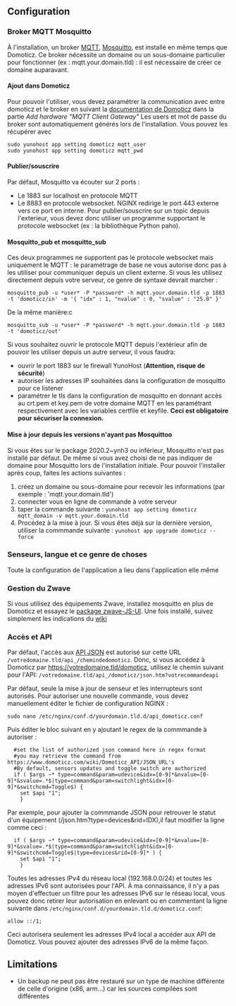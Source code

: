 ## Configuration

### Broker MQTT Mosquitto

À l'installation, un broker [MQTT](https://fr.wikipedia.org/wiki/MQTT), [Mosquitto](https://mosquitto.org/), est installé en même temps que Domoticz.
Ce broker nécessite un domaine ou un sous-domaine particulier pour fonctionner (ex : mqtt.your.domain.tld) : il est nécessaire de créer ce domaine auparavant.

#### Ajout dans Domoticz

Pour pouvoir l'utiliser, vous devez paramétrer la communication avec entre domoticz et le broker en suivant la [documentation de Domoticz](https://www.domoticz.com/wiki/MQTT#Installing_Mosquitto) dans la partie *Add hardware "MQTT Client Gateway"*
Les users et mot de passe du broker sont automatiquement générés lors de l'installation. Vous pouvez les récupérer avec
````
sudo yunohost app setting domoticz mqtt_user
sudo yunohost app setting domoticz mqtt_pwd
````

#### Publier/souscrire

Par défaut, Mosquitto va écouter sur 2 ports :
- Le 1883 sur localhost en protocole MQTT
- Le 8883 en protocole websocket. NGINX redirige le port 443 externe vers ce port en interne.
Pour publier/souscrire sur un topic depuis l'exterieur, vous devez donc utiliser un programme supportant le protocole websocket (ex : la bibliothèque Python paho).

#### Mosquitto_pub et mosquitto_sub

Ces deux programmes ne supportent pas le protocole websocket mais uniquement le MQTT : le paramétrage de base ne vous autorise donc pas à les utiliser pour communiquer depuis un client externe.
Si vous les utilisez directement depuis votre serveur, ce genre de syntaxe devrait marcher :
````
mosquitto_pub -u *user* -P *password* -h mqtt.your.domain.tld -p 1883 -t 'domoticz/in' -m '{ "idx" : 1, "nvalue" : 0, "svalue" : "25.0" }'
````
De la même manière:c
````
mosquitto_sub -u *user* -P *password* -h mqtt.your.domain.tld -p 1883 -t 'domoticz/out'
````
Si vous souhaitez ouvrir le protocole MQTT depuis l'extérieur afin de pouvoir les utiliser depuis un autre serveur, il vous faudra:
- ouvrir le port 1883 sur le firewall YunoHost (**Attention, risque de sécurité**)
- autoriser les adresses IP souhaitées dans la configuration de mosquitto pour ce listener
- paramétrer le tls dans la configuration de mosquitto en donnant accès au crt.pem et key.pem de votre domaine MQTT en les paramétrant respectivement avec les variables certfile et keyfile. **Ceci est obligatoire pour sécuriser la connexion.**




#### Mise à jour depuis les versions n'ayant pas Mosquittoo
Si vous êtes sur le package 2020.2~ynh3 ou inférieur, Mosquitto n'est pas installé par défaut.
De même si vous avez choisi de ne pas indiquer de domaine pour Mosquitto lors de l'installation initiale.
Pour pouvoir l'installer après coup, faites les actions suivantes :
1. créez un domaine ou sous-domaine pour recevoir les informations (par exemple : 'mqtt.your.domain.tld')
2. connecter vous en ligne de commande à votre serveur
3. taper la commande suivante : `yunohost app setting domoticz mqtt_domain -v mqtt.your.domain.tld`
4. Procédez à la mise à jour.
Si vous êtes déjà sur la dernière version, utiliser la commmande suivante : `yunohost app upgrade domoticz --force`


### Senseurs, langue et ce genre de choses
Toute la configuration de l'application a lieu dans l'application elle même

### Gestion du Zwave
Si vous utilisez des équipements Zwave, installez mosquitto en plus de Domoticz et essayez le [package zwave-JS-UI](https://github.com/YunoHost-Apps/zwave-js-ui_ynh).
Une fois installé, suivez simplement les indications du [wiki](https://www.domoticz.com/wiki/Zwave-JS-UI)

### Accès et API
Par défaut, l'accès aux [API JSON](https://www.domoticz.com/wiki/Domoticz_API/JSON_URL's) est autorisé sur cette URL `/votredomaine.tld/api_/chemindedomoticz`.
Donc, si vous accédez à Domoticz par https://votredomaine.tld/domoticz, utilisez le chemin suivant pour l'API: `/votredomaine.tld/api_/domoticz/json.htm?votrecommandeapi`

Par défaut, seule la mise à jour de senseur et les interrupteurs sont autorisés. Pour autoriser une nouvelle commande, vous devez manuellement éditer le fichier de configuration NGINX :
````
sudo nano /etc/nginx/conf.d/yourdomain.tld.d/api_domoticz.conf
````
Puis éditer le bloc suivant en y ajoutant le regex de la commmande à autoriser :
````
  #set the list of authorized json command here in regex format
  #you may retrieve the command from https://www.domoticz.com/wiki/Domoticz_API/JSON_URL's
  #By default, sensors updates and toggle switch are authorized
  if ( $args ~* type=command&param=udevice&idx=[0-9]*&nvalue=[0-9]*&svalue=.*$|type=command&param=switchlight&idx=[0-9]*&switchcmd=Toggle$) {
    set $api "1";
    }
````
Par exemple, pour ajouter la commmande JSON pour retrouver le statut d'un équipement (/json.htm?type=devices&rid=IDX),il faut modifier la ligne comme ceci :
````
  if ( $args ~* type=command&param=udevice&idx=[0-9]*&nvalue=[0-9]*&svalue=.*$|type=command&param=switchlight&idx=[0-9]*&switchcmd=Toggle$|type=devices&rid=[0-9]* ) {
    set $api "1";
    }
````

Toutes les adresses IPv4 du réseau local (192.168.0.0/24) et toutes les adresses IPv6 sont autorisées pour l'API.
À ma connaissance, il n'y a pas moyen d'effectuer un filtre pour les adresses IPv6 sur le réseau local, vous pouvez donc retirer leur autorisation en enlevant ou en commentant la ligne suivante dans `/etc/nginx/conf.d/yourdomain.tld.d/domoticz.conf`:
````
allow ::/1;
````
Ceci autorisera seulement les adresses IPv4 local a accéder aux API de Domoticz.
Vous pouvez ajouter des adresses IPv6 de la même façon.

## Limitations

* Un backup ne peut pas être restauré sur un type de machine différente de celle d'origine (x86, arm...) car les sources compilées sont différentes
